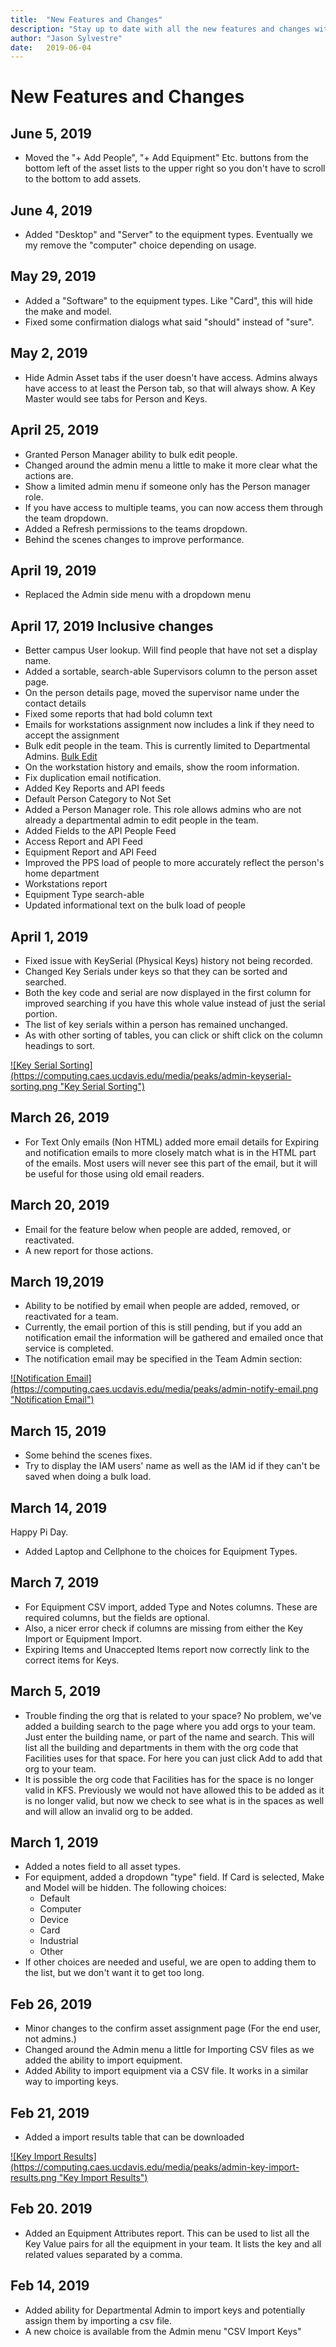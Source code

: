 ```yaml
---
title:  "New Features and Changes"
description: "Stay up to date with all the new features and changes within PEAKS."
author: "Jason Sylvestre"
date:   2019-06-04
---
```


# New Features and Changes
## June 5, 2019
* Moved the "+ Add People", "+ Add Equipment" Etc. buttons from the bottom left of the asset lists to the upper right so you don't have to scroll to the bottom to add assets.
## June 4, 2019
* Added "Desktop" and "Server" to the equipment types. Eventually we my remove the "computer" choice depending on usage.
## May 29, 2019
* Added a "Software" to the equipment types. Like "Card", this will hide the make and model.
* Fixed some confirmation dialogs what said "should" instead of "sure".

## May 2, 2019
* Hide Admin Asset tabs if the user doesn't have access. Admins always have access to at least the Person tab, so that will always show. A Key Master would see tabs for Person and Keys.

## April 25, 2019
* Granted Person Manager ability to bulk edit people.
* Changed around the admin menu a little to make it more clear what the actions are.
* Show a limited admin menu if someone only has the Person manager role.
* If you have access to multiple teams, you can now access them through the team dropdown.
* Added a Refresh permissions to the teams dropdown.
* Behind the scenes changes to improve performance.

## April 19, 2019
* Replaced the Admin side menu with a dropdown menu

## April 17, 2019 Inclusive changes
* Better campus User lookup. Will find people that have not set a display name.
* Added a sortable, search-able Supervisors column to the person asset page.
* On the person details page, moved the supervisor name under the contact details
* Fixed some reports that had bold column text
* Emails for workstations assignment now includes a link if they need to accept the assignment
* Bulk edit people in the team. This is currently limited to Departmental Admins. [Bulk Edit](/documentation/peaks/bulk-edit-people)
* On the workstation history and emails, show the room information.
* Fix duplication email notification.
* Added Key Reports and API feeds
* Default Person Category to Not Set
* Added a Person Manager role. This role allows admins who are not already a departmental admin to edit people in the team.
* Added Fields to the API People Feed
* Access Report and API Feed
* Equipment Report and API Feed
* Improved the PPS load of people to more accurately reflect the person's home department
* Workstations report
* Equipment Type search-able
* Updated informational text on the bulk load of people
 

## April 1, 2019
* Fixed issue with KeySerial (Physical Keys) history not being recorded.
* Changed Key Serials under keys so that they can be sorted and searched.
* Both the key code and serial are now displayed in the first column for improved searching if you have this whole value instead of just the serial portion.
* The list of key serials within a person has remained unchanged.
* As with other sorting of tables, you can click or shift click on the column headings to sort.

<a data-toggle="lightbox" href="/media/peaks/admin-keyserial-sorting.png">
![Key Serial Sorting](https://computing.caes.ucdavis.edu/media/peaks/admin-keyserial-sorting.png "Key Serial Sorting")
</a>

## March 26, 2019
* For Text Only emails (Non HTML) added more email details for Expiring and notification emails to more closely match what is in the HTML part of the emails. Most users will never see this part of the email, but it will be useful for those using old email readers.
## March 20, 2019
* Email for the feature below when people are added, removed, or reactivated.
* A new report for those actions.
## March 19,2019
* Ability to be notified by email when people are added, removed, or reactivated for a team.
* Currently, the email portion of this is still pending, but if you add an notification email the information will be gathered and emailed once that service is completed.
* The notification email may be specified in the Team Admin section:

<a data-toggle="lightbox" href="/media/peaks/admin-notify-email.png">
![Notification Email](https://computing.caes.ucdavis.edu/media/peaks/admin-notify-email.png "Notification Email")
</a>

## March 15, 2019
* Some behind the scenes fixes.
* Try to display the IAM users' name as well as the IAM id if they can't be saved when doing a bulk load.
## March 14, 2019
Happy Pi Day.
* Added Laptop and Cellphone to the choices for Equipment Types.

## March 7, 2019
* For Equipment CSV import, added Type and Notes columns. These are required columns, but the fields are optional.
* Also, a nicer error check if columns are missing from either the Key Import or Equipment Import.
* Expiring Items and Unaccepted Items report now correctly link to the correct items for Keys.

## March 5, 2019
* Trouble finding the org that is related to your space? No problem, we've added a building search to the page where you add orgs to your team. Just enter the building name, or part of the name and search. This will list all the building and departments in them with the org code that Facilities uses for that space. For here you can just click Add to add that org to your team.
* It is possible the org code that Facilities has for the space is no longer valid in KFS. Previously we would not have allowed this to be added as it is no longer valid, but now we check to see what is in the spaces as well and will allow an invalid org to be added.
## March 1, 2019
* Added a notes field to all asset types.
* For equipment, added a dropdown "type" field. If Card is selected, Make and Model will be hidden. The following choices:
  * Default
  * Computer
  * Device
  * Card
  * Industrial
  * Other
* If other choices are needed and useful, we are open to adding them to the list, but we don't want it to get too long.

## Feb 26, 2019
* Minor changes to the confirm asset assignment page (For the end user, not admins.)
* Changed around the Admin menu a little for Importing CSV files as we added the ability to import equipment.
* Added Ability to import equipment via a CSV file. It works in a similar way to importing keys.

## Feb 21, 2019
* Added a import results table that can be downloaded

<a data-toggle="lightbox" href="/media/peaks/admin-key-import-results.png">
![Key Import Results](https://computing.caes.ucdavis.edu/media/peaks/admin-key-import-results.png "Key Import Results")
</a>

## Feb 20. 2019
* Added an Equipment Attributes report. This can be used to list all the Key Value pairs for all the equipment in your team. It lists the key and all related values separated by a comma.

## Feb 14, 2019
* Added ability for Departmental Admin to import keys and potentially assign them by importing a csv file.
* A new choice is available from the Admin menu "CSV Import Keys"
